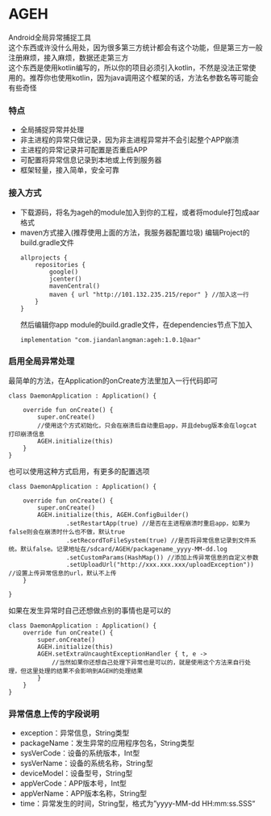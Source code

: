 
# AGEH
Android全局异常捕捉工具  
这个东西或许没什么用处，因为很多第三方统计都会有这个功能，但是第三方一般注册麻烦，接入麻烦，数据还走第三方  
这个东西是使用kotlin编写的，所以你的项目必须引入kotlin，不然是没法正常使用的。推荐你也使用kotlin，因为java调用这个框架的话，方法名参数名等可能会有些奇怪  
### 特点
- 全局捕捉异常并处理
- 非主进程的异常只做记录，因为非主进程异常并不会引起整个APP崩溃
- 主进程的异常记录并可配置是否重启APP
- 可配置将异常信息记录到本地或上传到服务器
- 框架轻量，接入简单，安全可靠
### 接入方式
- 下载源码，将名为ageh的module加入到你的工程，或者将module打包成aar格式
- maven方式接入(推荐使用上面的方法，我服务器配置垃圾)
    编辑Project的build.gradle文件
    ```
    allprojects {
        repositories {
            google()
            jcenter()
            mavenCentral()
            maven { url "http://101.132.235.215/repor" } //加入这一行
        }
    }
    ```
    然后编辑你app module的build.gradle文件，在dependencies节点下加入
    ```
    implementation "com.jiandanlangman:ageh:1.0.1@aar"
    ```
### 启用全局异常处理
最简单的方法，在Application的onCreate方法里加入一行代码即可
```
class DaemonApplication : Application() {
    
    override fun onCreate() {
        super.onCreate()
        //使用这个方式初始化，只会在崩溃后自动重启app，并且debug版本会在logcat打印崩溃信息
        AGEH.initialize(this)
    }
}
```
也可以使用这种方式启用，有更多的配置选项
```
class DaemonApplication : Application() {
    
    override fun onCreate() {
        super.onCreate()
        AGEH.initialize(this, AGEH.ConfigBuilder()
                .setRestartApp(true) //是否在主进程崩溃时重启app，如果为false则会在崩溃时什么也不做，默认true
                .setRecordToFileSystem(true) //是否将异常信息记录到文件系统。默认false。记录地址在/sdcard/AGEH/packagename_yyyy-MM-dd.log
                .setCustomParams(HashMap()) //添加上传异常信息的自定义参数
                .setUploadUrl("http://xxx.xxx.xxx/uploadException")) //设置上传异常信息的url，默认不上传
    }
    
}
```
如果在发生异常时自己还想做点别的事情也是可以的
```
class DaemonApplication : Application() {
    override fun onCreate() {
        super.onCreate()
        AGEH.initialize(this)
        AGEH.setExtraUncaughtExceptionHandler { t, e -> 
            //当然如果你还想自己处理下异常也是可以的，就是使用这个方法来自行处理，但这里处理的结果不会影响到AGEH的处理结果
        }
    }
}
```
### 异常信息上传的字段说明
- exception：异常信息，String类型
- packageName：发生异常的应用程序包名，String类型
- sysVerCode：设备的系统版本，Int型
- sysVerName：设备的系统名称，String型
- deviceModel：设备型号，String型
- appVerCode：APP版本号，Int型
- appVerName：APP版本名称，String型
- time：异常发生的时间，String型，格式为”yyyy-MM-dd HH:mm:ss.SSS“
